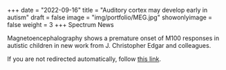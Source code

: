 +++
date = "2022-09-16"
title = "Auditory cortex may develop early in autism"
draft = false
image = "img/portfolio/MEG.jpg"
showonlyimage = false
weight = 3
+++
Spectrum News
<!--more-->
Magnetoencephalography shows a premature onset of M100 responses in autistic children in new work from J. Christopher Edgar and colleagues.

If you are not redirected automatically, follow <a href='https://www.spectrumnews.org/news/auditory-cortex-may-develop-early-in-autism/'> this link</a>.

<meta http-equiv="refresh" content="0; url=https://www.spectrumnews.org/news/auditory-cortex-may-develop-early-in-autism/"> 
